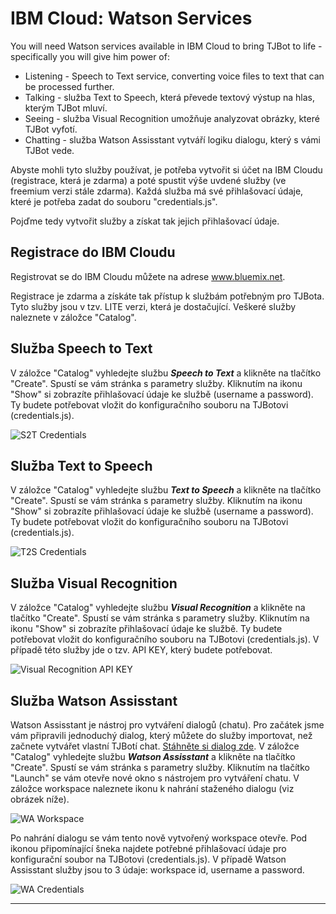 # IBM Cloud: Watson Services

You will need Watson services available in IBM Cloud to bring TJBot to life - specifically you will give him power of:

* Listening -  Speech to Text service, converting voice files to text that can be processed further. 
* Talking - služba Text to Speech, která převede textový výstup na hlas, kterým TJBot mluví.
* Seeing - služba Visual Recognition umožňuje analyzovat obrázky, které TJBot vyfotí.
* Chatting - služba Watson Assisstant vytváří logiku dialogu, který s vámi TJBot vede.

Abyste mohli tyto služby používat, je potřeba vytvořit si účet na IBM Cloudu (registrace, která je zdarma) a poté spustit výše uvdené služby (ve freemium verzi stále zdarma). Každá služba má své přihlašovací údaje, které je potřeba zadat do souboru "credentials.js".

Pojďme tedy vytvořit služby a získat tak jejich přihlašovací údaje. 

## Registrace do IBM Cloudu

Registrovat se do IBM Cloudu můžete na adrese www.bluemix.net.

Registrace je zdarma a získáte tak přístup k službám potřebným pro TJBota. Tyto služby jsou v tzv. LITE verzi, která je dostačující. Veškeré služby naleznete v záložce "Catalog". 

## Služba Speech to Text

V záložce "Catalog" vyhledejte službu _**Speech to Text**_ a klikněte na tlačítko "Create". Spustí se vám stránka s parametry služby. Kliknutím na ikonu "Show" si zobrazíte přihlašovací údaje ke službě (username a password). Ty budete potřebovat vložit do konfiguračního souboru na TJBotovi (credentials.js).

![S2T Credentials](https://raw.githubusercontent.com/tjbotcz/manuals/master/images/s2t-credentials.png)

## Služba Text to Speech

V záložce "Catalog" vyhledejte službu _**Text to Speech**_ a klikněte na tlačítko "Create". Spustí se vám stránka s parametry služby. Kliknutím na ikonu "Show" si zobrazíte přihlašovací údaje ke službě (username a password). Ty budete potřebovat vložit do konfiguračního souboru na TJBotovi (credentials.js).

![T2S Credentials](https://raw.githubusercontent.com/tjbotcz/manuals/master/images/t2s-credentials.png)

## Služba Visual Recognition

V záložce "Catalog" vyhledejte službu _**Visual Recognition**_ a klikněte na tlačítko "Create". Spustí se vám stránka s parametry služby. Kliknutím na ikonu "Show" si zobrazíte přihlašovací údaje ke službě. Ty budete potřebovat vložit do konfiguračního souboru na TJBotovi (credentials.js). V případě této služby jde o tzv. API KEY, který budete potřebovat.

![Visual Recognition API KEY](https://raw.githubusercontent.com/tjbotcz/manuals/master/images/visual-recognition-credentials.png)

## Služba Watson Assisstant

Watson Assisstant je nástroj pro vytváření dialogů (chatu). Pro začátek jsme vám připravili jednoduchý dialog, který můžete do služby importovat, než začnete vytvářet vlastní TJBotí chat.  [Stáhněte si dialog zde](https://drive.google.com/open?id=1-H3Tm_Le7OZP0Uzuw1moKFghC54GRycN). V záložce "Catalog" vyhledejte službu _**Watson Assisstant**_ a klikněte na tlačítko "Create". Spustí se vám stránka s parametry služby. Kliknutím na tlačítko "Launch" se vám otevře nové okno s nástrojem pro vytváření chatu. V záložce workspace naleznete ikonu k nahrání staženého dialogu (viz obrázek  níže).

![WA Workspace](https://raw.githubusercontent.com/tjbotcz/manuals/master/images/wa-workspace.png)

Po nahrání dialogu se vám tento nově vytvořený workspace otevře. Pod ikonou připomínající šneka najdete potřebné přihlašovací údaje pro konfigurační soubor na TJBotovi (credentials.js). V případě Watson Assisstant služby jsou to 3 údaje: workspace id, username a password.

![WA Credentials](https://raw.githubusercontent.com/tjbotcz/manuals/master/images/wa-credentials.png)

---

